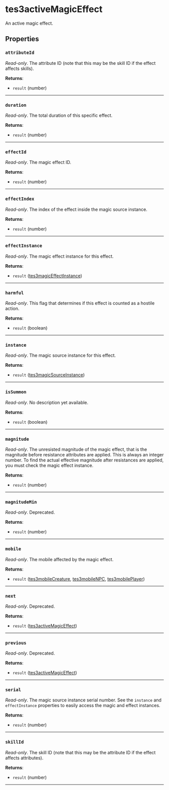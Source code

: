 <!---
	This file is autogenerated. Do not edit this file manually. Your changes will be ignored.
	More information: https://github.com/MWSE/MWSE/tree/master/docs
-->

# tes3activeMagicEffect

An active magic effect.

## Properties

### `attributeId`

*Read-only*. The attribute ID (note that this may be the skill ID if the effect affects skills).

**Returns**:

* `result` (number)

***

### `duration`

*Read-only*. The total duration of this specific effect.

**Returns**:

* `result` (number)

***

### `effectId`

*Read-only*. The magic effect ID.

**Returns**:

* `result` (number)

***

### `effectIndex`

*Read-only*. The index of the effect inside the magic source instance.

**Returns**:

* `result` (number)

***

### `effectInstance`

*Read-only*. The magic effect instance for this effect.

**Returns**:

* `result` ([tes3magicEffectInstance](../../types/tes3magicEffectInstance))

***

### `harmful`

*Read-only*. This flag that determines if this effect is counted as a hostile action.

**Returns**:

* `result` (boolean)

***

### `instance`

*Read-only*. The magic source instance for this effect.

**Returns**:

* `result` ([tes3magicSourceInstance](../../types/tes3magicSourceInstance))

***

### `isSummon`

*Read-only*. No description yet available.

**Returns**:

* `result` (boolean)

***

### `magnitude`

*Read-only*. The unresisted magnitude of the magic effect, that is the magnitude before resistance attributes are applied. This is always an integer number. To find the actual effective magnitude after resistances are applied, you must check the magic effect instance.

**Returns**:

* `result` (number)

***

### `magnitudeMin`

*Read-only*. Deprecated.

**Returns**:

* `result` (number)

***

### `mobile`

*Read-only*. The mobile affected by the magic effect.

**Returns**:

* `result` ([tes3mobileCreature](../../types/tes3mobileCreature), [tes3mobileNPC](../../types/tes3mobileNPC), [tes3mobilePlayer](../../types/tes3mobilePlayer))

***

### `next`

*Read-only*. Deprecated.

**Returns**:

* `result` ([tes3activeMagicEffect](../../types/tes3activeMagicEffect))

***

### `previous`

*Read-only*. Deprecated.

**Returns**:

* `result` ([tes3activeMagicEffect](../../types/tes3activeMagicEffect))

***

### `serial`

*Read-only*. The magic source instance serial number. See the `instance` and `effectInstance` properties to easily access the magic and effect instances.

**Returns**:

* `result` (number)

***

### `skillId`

*Read-only*. The skill ID (note that this may be the attribute ID if the effect affects attributes).

**Returns**:

* `result` (number)

***


